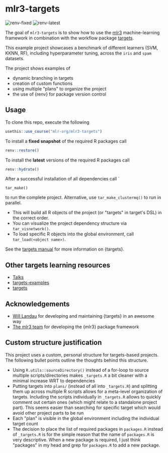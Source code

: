 # mlr3-targets

<!-- badges: start -->
![renv-fixed](https://github.com/mlr-org/mlr3-targets/workflows/renv-fixed/badge.svg)
![renv-latest](https://github.com/mlr-org/mlr3-targets/workflows/renv-latest/badge.svg)
<!-- badges: end -->

The goal of `mlr3-targets` is to show how to use the [mlr3](https://github.com/mlr-org/mlr3) machine-learning framework in combination with the workflow package [targets](https://github.com/ropensci/targets).

This example project showcases a benchmark of different learners (SVM, KKNN, RF), including hyperparameter tuning, across the `iris` and `spam` datasets.

The project shows examples of 

- dynamic branching in targets
- creation of custom functions
- using multiple "plans" to organize the project
- the use of {renv} for package version control


## Usage

To clone this repo, execute the following 

```r
usethis::use_course("mlr-org/mlr3-targets")
```

To install a **fixed snapshot** of the required R packages call

```r
renv::restore()
```

To install the **latest** versions of the required R packages call

```r
renv::hydrate()
```

After a successful installation of all dependencies call `

```
tar_make()
```

to run the complete project.
Alternative, use `tar_make_clustermq()` to run in parallel.

- This will build all R objects of the project (or "targets" in target's DSL) in the correct order.
- You can visualize the project dependency structure via `tar_visnetwork()`.
- To load specific R objects into the global environment, call `tar_load(<object name>)`.

See the [targets manual](https://books.ropensci.org/targets/) for more information on {targets}.

## Other targets learning resources

- [Talks](https://github.com/ropensci/targets#recorded-talks)
- [targets-examples](https://github.com/ropensci/targets#example-projects)
- [targets](https://github.com/ropensci/targets)

## Acknowledgements

- [Will Landau](https://github.com/wlandau) for developing and maintaining {targets} in an awesome way
- [The mlr3 team](https://github.com/mlr-org/mlr3) for developing the {mlr3} package framework

## Custom structure justification

This project uses a custom, personal structure for targets-based projects.
The following bullet points outline the thoughts behind this structure.

- Using `R.utils::sourceDirectory()` instead of a for-loop to source multiple scripts/directories makes `_targets.R` a bit cleaner with a minimal increase WRT to dependencies
- Putting targets into `plans/` (instead of all into `_targets.R`) and splitting them up across multiple R scripts allows for a meta-level organization of targets.
  Including the scripts individually in `_targets.R` allows to quickly comment out certain ones (which might relate to a standalone project part). 
  This seems easier than searching for specific target which would avoid other project parts to be run
- Each "plan" is visible in the global environment including the individual target count
- The decision to place the list of required packages in `packages.R` instead of `_targets.R` is for the simple reason that the name of `packages.R` is very descriptive. 
  When a new package is required, I just think "packages" in my head and grep for `packages.R` to add a new package.
